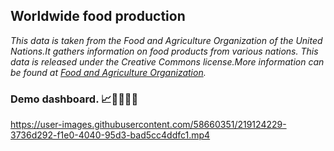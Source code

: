 ## Worldwide food production

*This data is taken from the Food and Agriculture Organization of the United Nations.It gathers information on food products from various nations. This data is released under the Creative Commons license.More information can be found at [Food and Agriculture Organization](https://www.fao.org/home/en).*

### Demo dashboard. 📈🌾🧑🏼‍🌾

https://user-images.githubusercontent.com/58660351/219124229-3736d292-f1e0-4040-95d3-bad5cc4ddfc1.mp4


